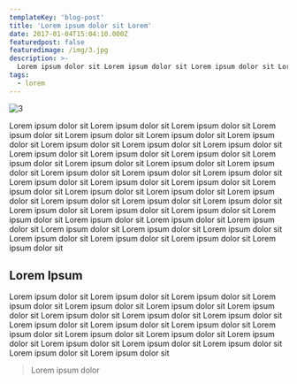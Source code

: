 ```yaml
---
templateKey: 'blog-post'
title: 'Lorem ipsum dolor sit Lorem'
date: 2017-01-04T15:04:10.000Z
featuredpost: false
featuredimage: /img/3.jpg
description: >-
  Lorem ipsum dolor sit Lorem ipsum dolor sit Lorem ipsum dolor sit Lorem ipsum dolor sit Lorem ipsum dolor sit Lorem ipsum dolor sit Lorem ipsum dolor sit Lorem ipsum dolor sit Lorem ipsum dolor sit Lorem ipsum dolor sit Lorem ipsum dolor sit Lorem ipsum dolor sit Lorem ipsum dolor sit Lorem ipsum dolor sit 
tags:
  - lorem
---
```


![3](/img/3.jpg)

Lorem ipsum dolor sit Lorem ipsum dolor sit Lorem ipsum dolor sit Lorem ipsum dolor sit Lorem ipsum dolor sit Lorem ipsum dolor sit Lorem ipsum dolor sit Lorem ipsum dolor sit Lorem ipsum dolor sit Lorem ipsum dolor sit Lorem ipsum dolor sit Lorem ipsum dolor sit Lorem ipsum dolor sit Lorem ipsum dolor sit Lorem ipsum dolor sit Lorem ipsum dolor sit Lorem ipsum dolor sit Lorem ipsum dolor sit Lorem ipsum dolor sit Lorem ipsum dolor sit Lorem ipsum dolor sit Lorem ipsum dolor sit Lorem ipsum dolor sit Lorem ipsum dolor sit Lorem ipsum dolor sit Lorem ipsum dolor sit Lorem ipsum dolor sit Lorem ipsum dolor sit Lorem ipsum dolor sit Lorem ipsum dolor sit Lorem ipsum dolor sit Lorem ipsum dolor sit Lorem ipsum dolor sit Lorem ipsum dolor sit Lorem ipsum dolor sit Lorem ipsum dolor sit Lorem ipsum dolor sit Lorem ipsum dolor sit Lorem ipsum dolor sit Lorem ipsum dolor sit Lorem ipsum dolor sit Lorem ipsum dolor sit Lorem ipsum dolor sit Lorem ipsum dolor sit 

## Lorem Ipsum

Lorem ipsum dolor sit Lorem ipsum dolor sit Lorem ipsum dolor sit Lorem ipsum dolor sit Lorem ipsum dolor sit Lorem ipsum dolor sit Lorem ipsum dolor sit Lorem ipsum dolor sit Lorem ipsum dolor sit Lorem ipsum dolor sit Lorem ipsum dolor sit Lorem ipsum dolor sit Lorem ipsum dolor sit Lorem ipsum dolor sit Lorem ipsum dolor sit Lorem ipsum dolor sit Lorem ipsum dolor sit Lorem ipsum dolor sit Lorem ipsum dolor sit Lorem ipsum dolor sit Lorem ipsum dolor sit Lorem ipsum dolor sit 

>Lorem ipsum dolor

